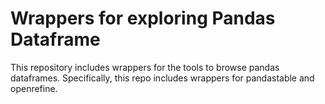 # Wrappers for exploring Pandas Dataframe
This repository includes wrappers for the tools to browse pandas dataframes. Specifically, this repo includes wrappers for pandastable and openrefine.
